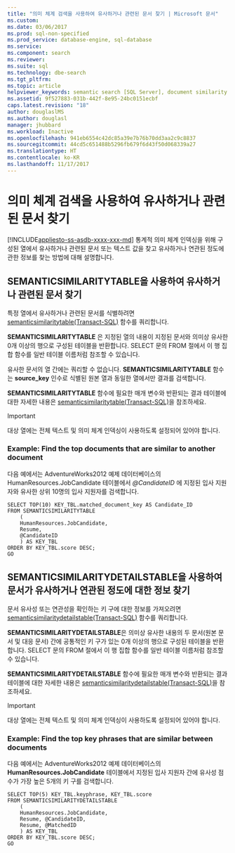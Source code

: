 ```yaml
---
title: "의미 체계 검색을 사용하여 유사하거나 관련된 문서 찾기 | Microsoft 문서"
ms.custom: 
ms.date: 03/06/2017
ms.prod: sql-non-specified
ms.prod_service: database-engine, sql-database
ms.service: 
ms.component: search
ms.reviewer: 
ms.suite: sql
ms.technology: dbe-search
ms.tgt_pltfrm: 
ms.topic: article
helpviewer_keywords: semantic search [SQL Server], document similarity queries
ms.assetid: 9f527883-031b-442f-8e95-24bc0151ecbf
caps.latest.revision: "18"
author: douglaslMS
ms.author: douglasl
manager: jhubbard
ms.workload: Inactive
ms.openlocfilehash: 941eb6554c42dc85a39e7b76b70dd3aa2c9c8837
ms.sourcegitcommit: 44cd5c651488b5296fb679f6d43f50d068339a27
ms.translationtype: HT
ms.contentlocale: ko-KR
ms.lasthandoff: 11/17/2017
---
```

# <a name="find-similar-and-related-documents-with-semantic-search"></a>의미 체계 검색을 사용하여 유사하거나 관련된 문서 찾기
[!INCLUDE[appliesto-ss-asdb-xxxx-xxx-md](../../includes/appliesto-ss-asdb-xxxx-xxx-md.md)] 통계적 의미 체계 인덱싱을 위해 구성된 열에서 유사하거나 관련된 문서 또는 텍스트 값을 찾고 유사하거나 연관된 정도에 관한 정보를 찾는 방법에 대해 설명합니다.  
   
##  <a name="HowToQuerySimilar"></a> SEMANTICSIMILARITYTABLE을 사용하여 유사하거나 관련된 문서 찾기  
 특정 열에서 유사하거나 관련된 문서를 식별하려면 [semanticsimilaritytable&#40;Transact-SQL&#41;](../../relational-databases/system-functions/semanticsimilaritytable-transact-sql.md) 함수를 쿼리합니다.  
  
 **SEMANTICSIMILARITYTABLE** 은 지정된 열의 내용이 지정된 문서와 의미상 유사한 0개 이상의 행으로 구성된 테이블을 반환합니다. SELECT 문의 FROM 절에서 이 행 집합 함수를 일반 테이블 이름처럼 참조할 수 있습니다.  
  
 유사한 문서의 열 간에는 쿼리할 수 없습니다. **SEMANTICSIMILARITYTABLE** 함수는 **source_key** 인수로 식별된 원본 열과 동일한 열에서만 결과를 검색합니다.  
  
 **SEMANTICSIMILARITYTABLE** 함수에 필요한 매개 변수와 반환되는 결과 테이블에 대한 자세한 내용은 [semanticsimilaritytable&#40;Transact-SQL&#41;](../../relational-databases/system-functions/semanticsimilaritytable-transact-sql.md)을 참조하세요.  
  
> [!IMPORTANT]  
>  대상 열에는 전체 텍스트 및 의미 체계 인덱싱이 사용하도록 설정되어 있어야 합니다.  
  
###  <a name="HowToIdentifySimilar"></a> Example: Find the top documents that are similar to another document  
 다음 예에서는 AdventureWorks2012 예제 데이터베이스의 HumanResources.JobCandidate 테이블에서 *@CandidateID* 에 지정된 입사 지원자와 유사한 상위 10명의 입사 지원자를 검색합니다.  
  
```scr  
SELECT TOP(10) KEY_TBL.matched_document_key AS Candidate_ID  
FROM SEMANTICSIMILARITYTABLE  
    (  
    HumanResources.JobCandidate,  
    Resume,  
    @CandidateID  
    ) AS KEY_TBL  
ORDER BY KEY_TBL.score DESC;  
GO  
```  
  
##  <a name="HowToQuerySimilarity"></a>SEMANTICSIMILARITYDETAILSTABLE을 사용하여 문서가 유사하거나 연관된 정도에 대한 정보 찾기  
 문서 유사성 또는 연관성을 확인하는 키 구에 대한 정보를 가져오려면 [semanticsimilaritydetailstable&#40;Transact-SQL&#41;](../../relational-databases/system-functions/semanticsimilaritydetailstable-transact-sql.md) 함수를 쿼리합니다.  
  
 **SEMANTICSIMILARITYDETAILSTABLE**은 의미상 유사한 내용의 두 문서(원본 문서 및 대응 문서) 간에 공통적인 키 구가 있는 0개 이상의 행으로 구성된 테이블을 반환합니다. SELECT 문의 FROM 절에서 이 행 집합 함수를 일반 테이블 이름처럼 참조할 수 있습니다.  
  
 **SEMANTICSIMILARITYDETAILSTABLE** 함수에 필요한 매개 변수와 반환되는 결과 테이블에 대한 자세한 내용은 [semanticsimilaritydetailstable&#40;Transact-SQL&#41;](../../relational-databases/system-functions/semanticsimilaritydetailstable-transact-sql.md)을 참조하세요.  
  
> [!IMPORTANT]  
>  대상 열에는 전체 텍스트 및 의미 체계 인덱싱이 사용하도록 설정되어 있어야 합니다.  
  
###  <a name="HowToSimilarPhrases"></a> Example: Find the top key phrases that are similar between documents  
 다음 예에서는 AdventureWorks2012 예제 데이터베이스의 **HumanResources.JobCandidate** 테이블에서 지정된 입사 지원자 간에 유사성 점수가 가장 높은 5개의 키 구를 검색합니다.  
  
```tsql  
SELECT TOP(5) KEY_TBL.keyphrase, KEY_TBL.score  
FROM SEMANTICSIMILARITYDETAILSTABLE  
    (  
    HumanResources.JobCandidate,  
    Resume, @CandidateID,  
    Resume, @MatchedID  
    ) AS KEY_TBL  
ORDER BY KEY_TBL.score DESC;  
GO  
```  
  
  
